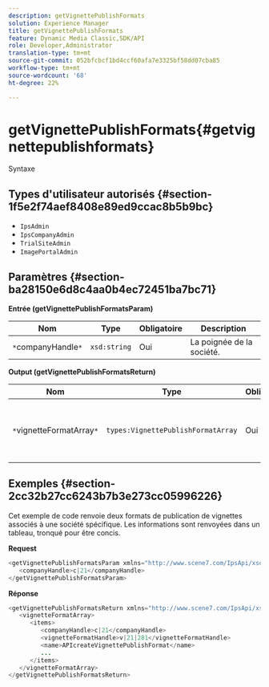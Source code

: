 ```yaml
---
description: getVignettePublishFormats
solution: Experience Manager
title: getVignettePublishFormats
feature: Dynamic Media Classic,SDK/API
role: Developer,Administrator
translation-type: tm+mt
source-git-commit: 052bfcbcf1bd4ccf60afa7e3325bf58dd07cba85
workflow-type: tm+mt
source-wordcount: '68'
ht-degree: 22%

---
```



# getVignettePublishFormats{#getvignettepublishformats}

Syntaxe

## Types d&#39;utilisateur autorisés {#section-1f5e2f74aef8408e89ed9ccac8b5b9bc}

* `IpsAdmin`
* `IpsCompanyAdmin`
* `TrialSiteAdmin`
* `ImagePortalAdmin`

## Paramètres {#section-ba28150e6d8c4aa0b4ec72451ba7bc71}

**Entrée (getVignettePublishFormatsParam)**

| Nom | Type | Obligatoire | Description |
|---|---|---|---|
| `*`companyHandle`*` | `xsd:string` | Oui | La poignée de la société. |

**Output (getVignettePublishFormatsReturn)**

| Nom | Type | Obligatoire | Description |
|---|---|---|---|
| `*`vignetteFormatArray`*` | `types:VignettePublishFormatArray` | Oui | Tableau des formats de publication de vignettes. |

## Exemples {#section-2cc32b27cc6243b7b3e273cc05996226}

Cet exemple de code renvoie deux formats de publication de vignettes associés à une société spécifique. Les informations sont renvoyées dans un tableau, tronqué pour être concis.

**Request**

```java
<getVignettePublishFormatsParam xmlns="http://www.scene7.com/IpsApi/xsd/2008-01-15">
   <companyHandle>c|21</companyHandle>
</getVignettePublishFormatsParam>
```

**Réponse**

```java
<getVignettePublishFormatsReturn xmlns="http://www.scene7.com/IpsApi/xsd/2008-01-15">
   <vignetteFormatArray>
      <items>
         <companyHandle>c|21</companyHandle>
         <vignetteFormatHandle>v|21|281</vignetteFormatHandle>
         <name>APIcreateVignettePublishFormat</name>
         ...
      </items>
   </vignetteFormatArray>
</getVignettePublishFormatsReturn>
```


